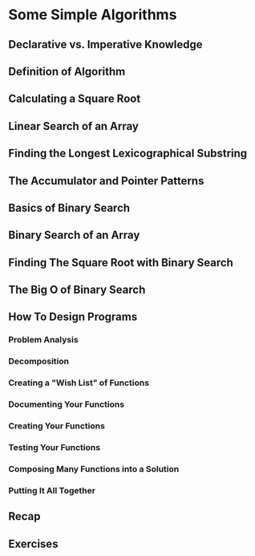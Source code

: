 # Some Simple Algorithms

## Declarative vs. Imperative Knowledge

## Definition of Algorithm

## Calculating a Square Root

## Linear Search of an Array

## Finding the Longest Lexicographical Substring

## The Accumulator and Pointer Patterns

## Basics of Binary Search

## Binary Search of an Array

## Finding The Square Root with Binary Search

## The Big O of Binary Search

## How To Design Programs

### Problem Analysis

### Decomposition

### Creating a "Wish List" of Functions

### Documenting Your Functions

### Creating Your Functions

### Testing Your Functions

### Composing Many Functions into a Solution

### Putting It All Together

## Recap

## Exercises
